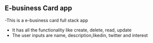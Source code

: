 ## E-business Card app

-This is a e-business card full stack app
- It has all the functionality like create, delete, read, update
- The user inputs are name, description,likedin, twitter and interest
